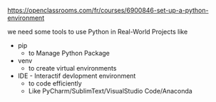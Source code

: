 https://openclassrooms.com/fr/courses/6900846-set-up-a-python-environment

we need some tools to use Python in Real-World Projects like 
* pip 
	* to Manage Python Package 
* venv
	* to create virtual environments 
* IDE - Interactif devlopment environment 
	* to code efficiently
	* Like PyCharm/SublimText/VisualStudio Code/Anaconda

